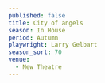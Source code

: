 ```yaml
---
published: false
title: City of angels
season: In House
period: Autumn
playwright: Larry Gelbart
season_sort: 70
venue:
  - New Theatre
---
```



